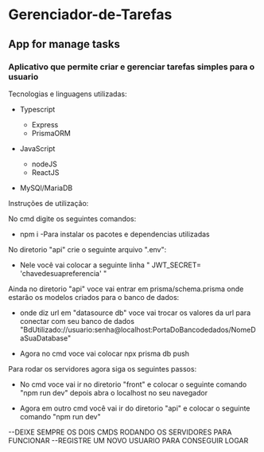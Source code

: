 # Gerenciador-de-Tarefas

## App for manage tasks

### Aplicativo que permite criar e gerenciar tarefas simples para o usuario

Tecnologias e linguagens utilizadas:

- Typescript
  - Express
  - PrismaORM
  
- JavaScript
  - nodeJS
  - ReactJS
  
- MySQl/MariaDB

Instruções de utilização:

 No cmd digite os seguintes comandos:

 - npm i -Para instalar os pacotes e dependencias utilizadas

 No diretorio "api" crie o seguinte arquivo ".env":

 - Nele você vai colocar a seguinte linha " JWT_SECRET= 'chavedesuapreferencia' "

 Ainda no diretorio "api" voce vai entrar em prisma/schema.prisma onde estarão os modelos criados para o banco de dados:
 
 - onde diz url em "datasource db" voce vai trocar os valores da url para conectar com seu banco de dados "BdUtilizado://usuario:senha@localhost:PortaDoBancodedados/NomeDaSuaDatabase"
   
 - Agora no cmd voce vai colocar npx prisma db push

 Para rodar os servidores agora siga os seguintes passos:

 - No cmd voce vai ir no diretorio "front" e colocar o seguinte comando "npm run dev" depois abra o localhost no seu navegador
   
 - Agora em outro cmd você vai ir do diretorio "api" e colocar o seguinte comando "npm run dev"
   
--DEIXE SEMPRE OS DOIS CMDS RODANDO OS SERVIDORES PARA FUNCIONAR
--REGISTRE UM NOVO USUARIO PARA CONSEGUIR LOGAR

 
 
 
   



